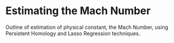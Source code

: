 # Estimating the Mach Number
Outline of estimation of physical constant, the Mach Number, using Persistent Homology and Lasso Regression techniques.

